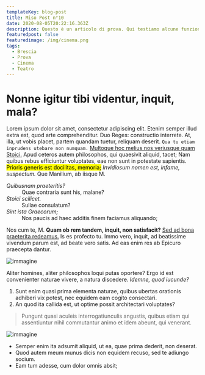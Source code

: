 ```yaml
---
templateKey: blog-post
title: Miso Post n°10
date: 2020-08-05T20:22:16.363Z
description: Questo è un articolo di prova. Qui testiamo alcune funzionalità
featuredpost: false
featuredimage: /img/cinema.png
tags:
  - Brescia
  - Prova
  - Cinema
  - Teatro
---
```

# Nonne igitur tibi videntur, inquit, mala?

Lorem ipsum dolor sit amet, consectetur adipiscing elit. Etenim semper illud extra est, quod arte comprehenditur. Duo Reges: constructio interrete. At, illa, ut vobis placet, partem quandam tuetur, reliquam deserit. `Qua tu etiam inprudens utebare non numquam.` [Multoque hoc melius nos veriusque quam Stoici.](http://loripsum.net/) Apud ceteros autem philosophos, qui quaesivit aliquid, tacet; Nam quibus rebus efficiuntur voluptates, eae non sunt in potestate sapientis. <mark>Prioris generis est docilitas, memoria;</mark> _Invidiosum nomen est, infame, suspectum._ Que Manilium, ab iisque M.

<dl>

<dt><dfn>Quibusnam praeteritis?</dfn></dt>

<dd>Quae contraria sunt his, malane?</dd>

<dt><dfn>Stoici scilicet.</dfn></dt>

<dd>Sullae consulatum?</dd>

<dt><dfn>Sint ista Graecorum;</dfn></dt>

<dd>Nos paucis ad haec additis finem faciamus aliquando;</dd>

</dl>

Nos cum te, M. **Quam ob rem tandem, inquit, non satisfacit?** [Sed ad bona praeterita redeamus.](http://loripsum.net/) Is es profecto tu. Immo vero, inquit, ad beatissime vivendum parum est, ad beate vero satis. Ad eas enim res ab Epicuro praecepta dantur.

![immagine](https://picsum.photos/800/400)

Aliter homines, aliter philosophos loqui putas oportere? Ergo id est convenienter naturae vivere, a natura discedere. _Idemne, quod iucunde?_

1.  Sunt enim quasi prima elementa naturae, quibus ubertas orationis adhiberi vix potest, nec equidem eam cogito consectari.
2.  An quod ita callida est, ut optime possit architectari voluptates?

> Pungunt quasi aculeis interrogatiunculis angustis, quibus etiam qui assentiuntur nihil commutantur animo et idem abeunt, qui venerant.

![immagine](https://picsum.photos/1000)


*   Semper enim ita adsumit aliquid, ut ea, quae prima dederit, non deserat.
*   Quod autem meum munus dicis non equidem recuso, sed te adiungo socium.
*   Eam tum adesse, cum dolor omnis absit;

